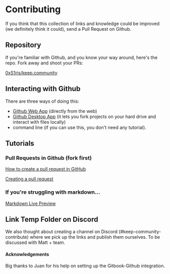 # Contributing

If you think that this collection of links and knowledge could be improved \(we definitely think it could\), send a Pull Request on Github.

## Repository

If you're familiar with Github, and you know your way around, here's the repo. Fork away and shoot your PRs:

[0xS1ris/keep.community](https://github.com/0xS1ris/keep.community)

## Interacting with Github

There are three ways of doing this:

* [Github Web App](https://github.com/) \(directly from the web\)
* [Github Desktop App](https://desktop.github.com/) \(it lets you fork projects on your hard drive and interact with files locally\)
* command line \(if you can use this, you don't need any tutorial\).

## Tutorials

### Pull Requests in Github \(fork first\)

[How to create a pull request in GitHub](https://opensource.com/article/19/7/create-pull-request-github)

[Creating a pull request](https://docs.github.com/en/free-pro-team@latest/github/collaborating-with-issues-and-pull-requests/creating-a-pull-request)

### If you're struggling with markdown...

[Markdown Live Preview](https://markdownlivepreview.com/)

## Link Temp Folder on Discord

We also thought about creating a channel on Discord \(\#keep-community-contribute\) where we pick up the links and publish them ourselves. To be discussed with Matt + team.

#### Acknowledgements

Big thanks to Juan for his help on setting up the Gitbook-Github integration.

